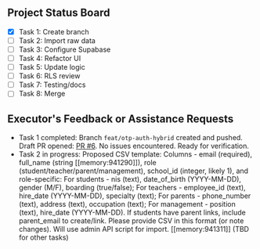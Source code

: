 ## Project Status Board  
- [x] Task 1: Create branch  
- [ ] Task 2: Import raw data  
- [ ] Task 3: Configure Supabase  
- [ ] Task 4: Refactor UI  
- [ ] Task 5: Update logic  
- [ ] Task 6: RLS review  
- [ ] Task 7: Testing/docs  
- [ ] Task 8: Merge  

## Executor's Feedback or Assistance Requests  
- Task 1 completed: Branch `feat/otp-auth-hybrid` created and pushed. Draft PR opened: [PR #6](https://github.com/ramdhanhdy/MadraXis/pull/6). No issues encountered. Ready for verification.  
- Task 2 in progress: Proposed CSV template: Columns - email (required), full_name (string [[memory:941290]]), role (student/teacher/parent/management), school_id (integer, likely 1), and role-specific: For students - nis (text), date_of_birth (YYYY-MM-DD), gender (M/F), boarding (true/false); For teachers - employee_id (text), hire_date (YYYY-MM-DD), specialty (text); For parents - phone_number (text), address (text), occupation (text); For management - position (text), hire_date (YYYY-MM-DD). If students have parent links, include parent_email to create/link. Please provide CSV in this format (or note changes). Will use admin API script for import. [[memory:941311]]
(TBD for other tasks) 
